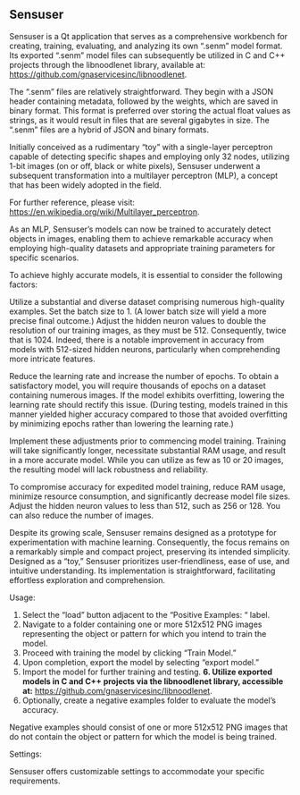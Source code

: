 ## Sensuser
Sensuser is a Qt application that serves as a comprehensive workbench for creating, training, evaluating, and analyzing its own “.senm” model format. Its exported “.senm” model files can subsequently be utilized in C and C++ projects through the libnoodlenet library, available at: https://github.com/gnaservicesinc/libnoodlenet.

The “.senm” files are relatively straightforward. They begin with a JSON header containing metadata, followed by the weights, which are saved in binary format. This format is preferred over storing the actual float values as strings, as it would result in files that are several gigabytes in size. The “.senm” files are a hybrid of JSON and binary formats.

Initially conceived as a rudimentary “toy” with a single-layer perceptron capable of detecting specific shapes and employing only 32 nodes, utilizing 1-bit images (on or off, black or white pixels), Sensuser underwent a subsequent transformation into a multilayer perceptron (MLP), a concept that has been widely adopted in the field.

For further reference, please visit: https://en.wikipedia.org/wiki/Multilayer_perceptron.

As an MLP, Sensuser’s models can now be trained to accurately detect objects in images, enabling them to achieve remarkable accuracy when employing high-quality datasets and appropriate training parameters for specific scenarios.

To achieve highly accurate models, it is essential to consider the following factors:

Utilize a substantial and diverse dataset comprising numerous high-quality examples. Set the batch size to 1. (A lower batch size will yield a more precise final outcome.) Adjust the hidden neuron values to double the resolution of our training images, as they must be 512. Consequently, twice that is 1024. Indeed, there is a notable improvement in accuracy from models with 512-sized hidden neurons, particularly when comprehending more intricate features.

Reduce the learning rate and increase the number of epochs. To obtain a satisfactory model, you will require thousands of epochs on a dataset containing numerous images. If the model exhibits overfitting, lowering the learning rate should rectify this issue. (During testing, models trained in this manner yielded higher accuracy compared to those that avoided overfitting by minimizing epochs rather than lowering the learning rate.)

Implement these adjustments prior to commencing model training. Training will take significantly longer, necessitate substantial RAM usage, and result in a more accurate model. While you can utilize as few as 10 or 20 images, the resulting model will lack robustness and reliability.

To compromise accuracy for expedited model training, reduce RAM usage, minimize resource consumption, and significantly decrease model file sizes. Adjust the hidden neuron values to less than 512, such as 256 or 128. You can also reduce the number of images.

Despite its growing scale, Sensuser remains designed as a prototype for experimentation with machine learning. Consequently, the focus remains on a remarkably simple and compact project, preserving its intended simplicity. Designed as a “toy,” Sensuser prioritizes user-friendliness, ease of use, and intuitive understanding. Its implementation is straightforward, facilitating effortless exploration and comprehension.

Usage:

1. Select the “load” button adjacent to the “Positive Examples: “ label.
2. Navigate to a folder containing one or more 512x512 PNG images representing the object or pattern for which you intend to train the model.
3. Proceed with training the model by clicking “Train Model.”
4. Upon completion, export the model by selecting “export model.”
5. Import the model for further training and testing.
**6. Utilize exported models in C and C++ projects via the libnoodlenet library, accessible at:** https://github.com/gnaservicesinc/libnoodlenet.
7. Optionally, create a negative examples folder to evaluate the model’s accuracy.

Negative examples should consist of one or more 512x512 PNG images that do not contain the object or pattern for which the model is being trained.

Settings:

Sensuser offers customizable settings to accommodate your specific requirements.
